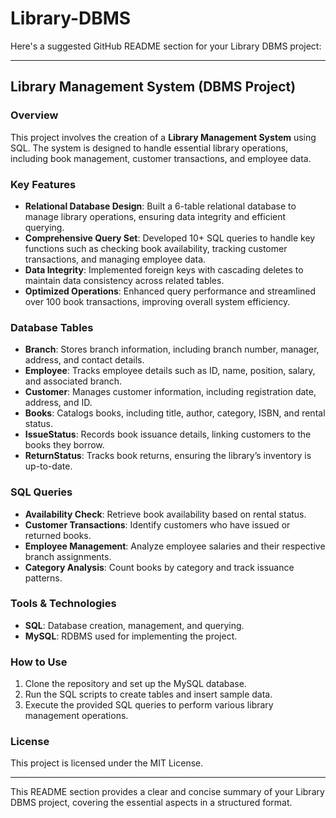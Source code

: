 # Library-DBMS


Here's a suggested GitHub README section for your Library DBMS project:

---

## Library Management System (DBMS Project)

### Overview
This project involves the creation of a **Library Management System** using SQL. The system is designed to handle essential library operations, including book management, customer transactions, and employee data.

### Key Features
- **Relational Database Design**: Built a 6-table relational database to manage library operations, ensuring data integrity and efficient querying.
- **Comprehensive Query Set**: Developed 10+ SQL queries to handle key functions such as checking book availability, tracking customer transactions, and managing employee data.
- **Data Integrity**: Implemented foreign keys with cascading deletes to maintain data consistency across related tables.
- **Optimized Operations**: Enhanced query performance and streamlined over 100 book transactions, improving overall system efficiency.

### Database Tables
- **Branch**: Stores branch information, including branch number, manager, address, and contact details.
- **Employee**: Tracks employee details such as ID, name, position, salary, and associated branch.
- **Customer**: Manages customer information, including registration date, address, and ID.
- **Books**: Catalogs books, including title, author, category, ISBN, and rental status.
- **IssueStatus**: Records book issuance details, linking customers to the books they borrow.
- **ReturnStatus**: Tracks book returns, ensuring the library’s inventory is up-to-date.

### SQL Queries
- **Availability Check**: Retrieve book availability based on rental status.
- **Customer Transactions**: Identify customers who have issued or returned books.
- **Employee Management**: Analyze employee salaries and their respective branch assignments.
- **Category Analysis**: Count books by category and track issuance patterns.

### Tools & Technologies
- **SQL**: Database creation, management, and querying.
- **MySQL**: RDBMS used for implementing the project.

### How to Use
1. Clone the repository and set up the MySQL database.
2. Run the SQL scripts to create tables and insert sample data.
3. Execute the provided SQL queries to perform various library management operations.

### License
This project is licensed under the MIT License.

---

This README section provides a clear and concise summary of your Library DBMS project, covering the essential aspects in a structured format.
